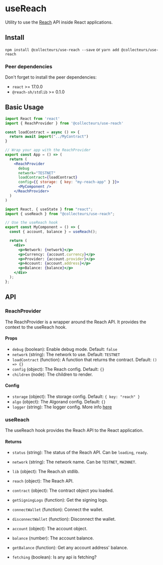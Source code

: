 # useReach

Utility to use the [Reach](https://reach.sh) API inside React applications.

## Install

`npm install @collecteurs/use-reach --save` or `yarn add @collecteurs/use-reach`

### Peer dependencies

Don't forget to install the peer dependencies:

- `react` >= 17.0.0
- `@reach-sh/stdlib` >= 0.1.0

## Basic Usage

```jsx
import React from 'react'
import { ReachProvider } from '@collecteurs/use-reach'

const loadContract = async () => {
  return await import("../MyContract")
}

// Wrap your app with the ReachProvider
export const App = () => (
  return (
    <ReachProvider
      debug
      network="TESTNET"
      loadContract={loadContract}
      config={{ storage: { key: "my-reach-app" } }}>
      <MyComponent />
    </ReachProvider>
  )
)
```

```jsx
import React, { useState } from "react";
import { useReach } from "@collecteurs/use-reach";

// Use the useReach hook
export const MyComponent = () => {
  const { account, balance } = useReach();

  return (
    <div>
      <p>Network: {network}</p>
      <p>Currency: {account.currency}</p>
      <p>Provider: {account.provider}</p>
      <p>Account: {account.address}</p>
      <p>Balance: {balance}</p>
    </div>
  );
};
```

## API

### ReachProvider

The ReachProvider is a wrapper around the Reach API. It provides the context to the useReach hook.

#### Props

- `debug` (boolean): Enable debug mode. Default: `false`
- `network` (string): The network to use. Default: `TESTNET`
- `loadContract` (function): A function that returns the contract. Default: `() => {}`
- `config` (object): The Reach config. Default: `{}`
- `children` (node): The children to render.

#### Config

- `storage` (object): The storage config. Default: `{ key: "reach" }`
- `algo` (object): The Algorand config. Default: `{}`
- `logger` (string): The logger config. More info [here](https://github.com/doubco/logbook)

### useReach

The useReach hook provides the Reach API to the React application.

#### Returns

- `status` (string): The status of the Reach API. Can be `loading`, `ready`.
- `network` (string): The network name. Can be `TESTNET`, `MAINNET`.

- `lib` (object): The Reach.sh stdlib.
- `reach` (object): The Reach API.
- `contract` (object): The contract object you loaded.

- `getSigningLogs` (function): Get the signing logs.
- `connectWallet` (function): Connect the wallet.
- `disconnectWallet` (function): Disconnect the wallet.

- `account` (object): The account object.
- `balance` (number): The account balance.
- `getBalance` (function): Get any account address' balance.

- `fetching` (boolean): Is any api is fetching?
